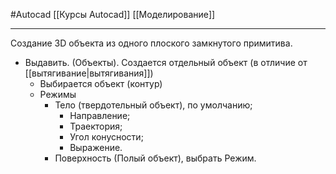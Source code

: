 #Autocad 
[[Курсы Autocad]]
[[Моделирование]]
__________
Создание 3D объекта из одного плоского замкнутого примитива.

- Выдавить. (Объекты). Создается отдельный объект (в отличие от [[вытягивание|вытягивания]])
	- Выбирается объект (контур)
	- Режимы
		- Тело (твердотельный объект), по умолчанию;
			- Направление;
			- Траектория;
			- Угол конусности;
			- Выражение.
		- Поверхность (Полый объект), выбрать Режим.